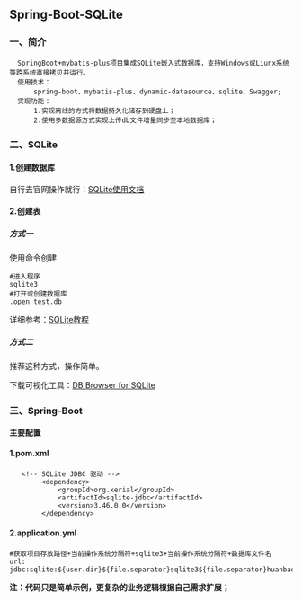 ## Spring-Boot-SQLite
### 一、简介
~~~
  SpringBoot+mybatis-plus项目集成SQLite嵌入式数据库，支持Windows或Liunx系统等跨系统直接拷贝并运行。
  使用技术：
      spring-boot、mybatis-plus、dynamic-datasource、sqlite、Swagger;
  实现功能：
      1.实现离线的方式将数据持久化储存到硬盘上；
      2.使用多数据源方式实现上传db文件增量同步至本地数据库；
~~~
### 二、SQLite
#### 1.创建数据库
自行去官网操作就行：[SQLite使用文档](https://www.sqlite.org/quickstart.html)
#### 2.创建表
##### 方式一
使用命令创建
~~~
#进入程序
sqlite3
#打开或创建数据库
.open test.db
~~~
详细参考：[SQLite教程](https://www.runoob.com/sqlite/sqlite-create-table.html)
##### 方式二
推荐这种方式，操作简单。

下载可视化工具：[DB Browser for SQLite](https://sqlitebrowser.org/dl/)

### 三、Spring-Boot
**主要配置**
#### 1.pom.xml
~~~
   <!-- SQLite JDBC 驱动 -->
        <dependency>
            <groupId>org.xerial</groupId>
            <artifactId>sqlite-jdbc</artifactId>
            <version>3.46.0.0</version>
        </dependency>
~~~
#### 2.application.yml
~~~
#获取项目存放路径+当前操作系统分隔符+sqlite3+当前操作系统分隔符+数据库文件名
url: jdbc:sqlite:${user.dir}${file.separator}sqlite3${file.separator}huanbaoducha_db1.db   
~~~
**注：代码只是简单示例，更复杂的业务逻辑根据自己需求扩展；**

  
